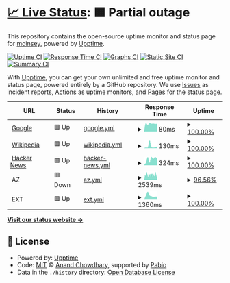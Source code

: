 # [📈 Live Status](https://mdinsey.github.io/upptime-trial): <!--live status--> **🟧 Partial outage**

This repository contains the open-source uptime monitor and status page for [mdinsey](https://mdinsey.github.io/upptime-trial), powered by [Upptime](https://github.com/upptime/upptime).

[![Uptime CI](https://github.com/mdinsey/upptime-trial/workflows/Uptime%20CI/badge.svg)](https://github.com/mdinsey/upptime-trial/actions?query=workflow%3A%22Uptime+CI%22)
[![Response Time CI](https://github.com/mdinsey/upptime-trial/workflows/Response%20Time%20CI/badge.svg)](https://github.com/mdinsey/upptime-trial/actions?query=workflow%3A%22Response+Time+CI%22)
[![Graphs CI](https://github.com/mdinsey/upptime-trial/workflows/Graphs%20CI/badge.svg)](https://github.com/mdinsey/upptime-trial/actions?query=workflow%3A%22Graphs+CI%22)
[![Static Site CI](https://github.com/mdinsey/upptime-trial/workflows/Static%20Site%20CI/badge.svg)](https://github.com/mdinsey/upptime-trial/actions?query=workflow%3A%22Static+Site+CI%22)
[![Summary CI](https://github.com/mdinsey/upptime-trial/workflows/Summary%20CI/badge.svg)](https://github.com/mdinsey/upptime-trial/actions?query=workflow%3A%22Summary+CI%22)

With [Upptime](https://upptime.js.org), you can get your own unlimited and free uptime monitor and status page, powered entirely by a GitHub repository. We use [Issues](https://github.com/mdinsey/upptime-trial/issues) as incident reports, [Actions](https://github.com/mdinsey/upptime-trial/actions) as uptime monitors, and [Pages](https://mdinsey.github.io/upptime-trial) for the status page.

<!--start: status pages-->
<!-- This summary is generated by Upptime (https://github.com/upptime/upptime) -->
<!-- Do not edit this manually, your changes will be overwritten -->
<!-- prettier-ignore -->
| URL | Status | History | Response Time | Uptime |
| --- | ------ | ------- | ------------- | ------ |
| <img alt="" src="https://icons.duckduckgo.com/ip3/www.google.com.ico" height="13"> [Google](https://www.google.com) | 🟩 Up | [google.yml](https://github.com/mdinsey/upptime-trial/commits/HEAD/history/google.yml) | <details><summary><img alt="Response time graph" src="./graphs/google/response-time-week.png" height="20"> 80ms</summary><br><a href="https://mdinsey.github.io/upptime-trial/history/google"><img alt="Response time 104" src="https://img.shields.io/endpoint?url=https%3A%2F%2Fraw.githubusercontent.com%2Fmdinsey%2Fupptime-trial%2FHEAD%2Fapi%2Fgoogle%2Fresponse-time.json"></a><br><a href="https://mdinsey.github.io/upptime-trial/history/google"><img alt="24-hour response time 79" src="https://img.shields.io/endpoint?url=https%3A%2F%2Fraw.githubusercontent.com%2Fmdinsey%2Fupptime-trial%2FHEAD%2Fapi%2Fgoogle%2Fresponse-time-day.json"></a><br><a href="https://mdinsey.github.io/upptime-trial/history/google"><img alt="7-day response time 80" src="https://img.shields.io/endpoint?url=https%3A%2F%2Fraw.githubusercontent.com%2Fmdinsey%2Fupptime-trial%2FHEAD%2Fapi%2Fgoogle%2Fresponse-time-week.json"></a><br><a href="https://mdinsey.github.io/upptime-trial/history/google"><img alt="30-day response time 90" src="https://img.shields.io/endpoint?url=https%3A%2F%2Fraw.githubusercontent.com%2Fmdinsey%2Fupptime-trial%2FHEAD%2Fapi%2Fgoogle%2Fresponse-time-month.json"></a><br><a href="https://mdinsey.github.io/upptime-trial/history/google"><img alt="1-year response time 103" src="https://img.shields.io/endpoint?url=https%3A%2F%2Fraw.githubusercontent.com%2Fmdinsey%2Fupptime-trial%2FHEAD%2Fapi%2Fgoogle%2Fresponse-time-year.json"></a></details> | <details><summary><a href="https://mdinsey.github.io/upptime-trial/history/google">100.00%</a></summary><a href="https://mdinsey.github.io/upptime-trial/history/google"><img alt="All-time uptime 100.00%" src="https://img.shields.io/endpoint?url=https%3A%2F%2Fraw.githubusercontent.com%2Fmdinsey%2Fupptime-trial%2FHEAD%2Fapi%2Fgoogle%2Fuptime.json"></a><br><a href="https://mdinsey.github.io/upptime-trial/history/google"><img alt="24-hour uptime 100.00%" src="https://img.shields.io/endpoint?url=https%3A%2F%2Fraw.githubusercontent.com%2Fmdinsey%2Fupptime-trial%2FHEAD%2Fapi%2Fgoogle%2Fuptime-day.json"></a><br><a href="https://mdinsey.github.io/upptime-trial/history/google"><img alt="7-day uptime 100.00%" src="https://img.shields.io/endpoint?url=https%3A%2F%2Fraw.githubusercontent.com%2Fmdinsey%2Fupptime-trial%2FHEAD%2Fapi%2Fgoogle%2Fuptime-week.json"></a><br><a href="https://mdinsey.github.io/upptime-trial/history/google"><img alt="30-day uptime 100.00%" src="https://img.shields.io/endpoint?url=https%3A%2F%2Fraw.githubusercontent.com%2Fmdinsey%2Fupptime-trial%2FHEAD%2Fapi%2Fgoogle%2Fuptime-month.json"></a><br><a href="https://mdinsey.github.io/upptime-trial/history/google"><img alt="1-year uptime 99.99%" src="https://img.shields.io/endpoint?url=https%3A%2F%2Fraw.githubusercontent.com%2Fmdinsey%2Fupptime-trial%2FHEAD%2Fapi%2Fgoogle%2Fuptime-year.json"></a></details>
| <img alt="" src="https://icons.duckduckgo.com/ip3/en.wikipedia.org.ico" height="13"> [Wikipedia](https://en.wikipedia.org) | 🟩 Up | [wikipedia.yml](https://github.com/mdinsey/upptime-trial/commits/HEAD/history/wikipedia.yml) | <details><summary><img alt="Response time graph" src="./graphs/wikipedia/response-time-week.png" height="20"> 130ms</summary><br><a href="https://mdinsey.github.io/upptime-trial/history/wikipedia"><img alt="Response time 195" src="https://img.shields.io/endpoint?url=https%3A%2F%2Fraw.githubusercontent.com%2Fmdinsey%2Fupptime-trial%2FHEAD%2Fapi%2Fwikipedia%2Fresponse-time.json"></a><br><a href="https://mdinsey.github.io/upptime-trial/history/wikipedia"><img alt="24-hour response time 109" src="https://img.shields.io/endpoint?url=https%3A%2F%2Fraw.githubusercontent.com%2Fmdinsey%2Fupptime-trial%2FHEAD%2Fapi%2Fwikipedia%2Fresponse-time-day.json"></a><br><a href="https://mdinsey.github.io/upptime-trial/history/wikipedia"><img alt="7-day response time 130" src="https://img.shields.io/endpoint?url=https%3A%2F%2Fraw.githubusercontent.com%2Fmdinsey%2Fupptime-trial%2FHEAD%2Fapi%2Fwikipedia%2Fresponse-time-week.json"></a><br><a href="https://mdinsey.github.io/upptime-trial/history/wikipedia"><img alt="30-day response time 173" src="https://img.shields.io/endpoint?url=https%3A%2F%2Fraw.githubusercontent.com%2Fmdinsey%2Fupptime-trial%2FHEAD%2Fapi%2Fwikipedia%2Fresponse-time-month.json"></a><br><a href="https://mdinsey.github.io/upptime-trial/history/wikipedia"><img alt="1-year response time 193" src="https://img.shields.io/endpoint?url=https%3A%2F%2Fraw.githubusercontent.com%2Fmdinsey%2Fupptime-trial%2FHEAD%2Fapi%2Fwikipedia%2Fresponse-time-year.json"></a></details> | <details><summary><a href="https://mdinsey.github.io/upptime-trial/history/wikipedia">100.00%</a></summary><a href="https://mdinsey.github.io/upptime-trial/history/wikipedia"><img alt="All-time uptime 100.00%" src="https://img.shields.io/endpoint?url=https%3A%2F%2Fraw.githubusercontent.com%2Fmdinsey%2Fupptime-trial%2FHEAD%2Fapi%2Fwikipedia%2Fuptime.json"></a><br><a href="https://mdinsey.github.io/upptime-trial/history/wikipedia"><img alt="24-hour uptime 100.00%" src="https://img.shields.io/endpoint?url=https%3A%2F%2Fraw.githubusercontent.com%2Fmdinsey%2Fupptime-trial%2FHEAD%2Fapi%2Fwikipedia%2Fuptime-day.json"></a><br><a href="https://mdinsey.github.io/upptime-trial/history/wikipedia"><img alt="7-day uptime 100.00%" src="https://img.shields.io/endpoint?url=https%3A%2F%2Fraw.githubusercontent.com%2Fmdinsey%2Fupptime-trial%2FHEAD%2Fapi%2Fwikipedia%2Fuptime-week.json"></a><br><a href="https://mdinsey.github.io/upptime-trial/history/wikipedia"><img alt="30-day uptime 100.00%" src="https://img.shields.io/endpoint?url=https%3A%2F%2Fraw.githubusercontent.com%2Fmdinsey%2Fupptime-trial%2FHEAD%2Fapi%2Fwikipedia%2Fuptime-month.json"></a><br><a href="https://mdinsey.github.io/upptime-trial/history/wikipedia"><img alt="1-year uptime 100.00%" src="https://img.shields.io/endpoint?url=https%3A%2F%2Fraw.githubusercontent.com%2Fmdinsey%2Fupptime-trial%2FHEAD%2Fapi%2Fwikipedia%2Fuptime-year.json"></a></details>
| <img alt="" src="https://icons.duckduckgo.com/ip3/news.ycombinator.com.ico" height="13"> [Hacker News](https://news.ycombinator.com) | 🟩 Up | [hacker-news.yml](https://github.com/mdinsey/upptime-trial/commits/HEAD/history/hacker-news.yml) | <details><summary><img alt="Response time graph" src="./graphs/hacker-news/response-time-week.png" height="20"> 324ms</summary><br><a href="https://mdinsey.github.io/upptime-trial/history/hacker-news"><img alt="Response time 339" src="https://img.shields.io/endpoint?url=https%3A%2F%2Fraw.githubusercontent.com%2Fmdinsey%2Fupptime-trial%2FHEAD%2Fapi%2Fhacker-news%2Fresponse-time.json"></a><br><a href="https://mdinsey.github.io/upptime-trial/history/hacker-news"><img alt="24-hour response time 367" src="https://img.shields.io/endpoint?url=https%3A%2F%2Fraw.githubusercontent.com%2Fmdinsey%2Fupptime-trial%2FHEAD%2Fapi%2Fhacker-news%2Fresponse-time-day.json"></a><br><a href="https://mdinsey.github.io/upptime-trial/history/hacker-news"><img alt="7-day response time 324" src="https://img.shields.io/endpoint?url=https%3A%2F%2Fraw.githubusercontent.com%2Fmdinsey%2Fupptime-trial%2FHEAD%2Fapi%2Fhacker-news%2Fresponse-time-week.json"></a><br><a href="https://mdinsey.github.io/upptime-trial/history/hacker-news"><img alt="30-day response time 336" src="https://img.shields.io/endpoint?url=https%3A%2F%2Fraw.githubusercontent.com%2Fmdinsey%2Fupptime-trial%2FHEAD%2Fapi%2Fhacker-news%2Fresponse-time-month.json"></a><br><a href="https://mdinsey.github.io/upptime-trial/history/hacker-news"><img alt="1-year response time 340" src="https://img.shields.io/endpoint?url=https%3A%2F%2Fraw.githubusercontent.com%2Fmdinsey%2Fupptime-trial%2FHEAD%2Fapi%2Fhacker-news%2Fresponse-time-year.json"></a></details> | <details><summary><a href="https://mdinsey.github.io/upptime-trial/history/hacker-news">100.00%</a></summary><a href="https://mdinsey.github.io/upptime-trial/history/hacker-news"><img alt="All-time uptime 100.00%" src="https://img.shields.io/endpoint?url=https%3A%2F%2Fraw.githubusercontent.com%2Fmdinsey%2Fupptime-trial%2FHEAD%2Fapi%2Fhacker-news%2Fuptime.json"></a><br><a href="https://mdinsey.github.io/upptime-trial/history/hacker-news"><img alt="24-hour uptime 100.00%" src="https://img.shields.io/endpoint?url=https%3A%2F%2Fraw.githubusercontent.com%2Fmdinsey%2Fupptime-trial%2FHEAD%2Fapi%2Fhacker-news%2Fuptime-day.json"></a><br><a href="https://mdinsey.github.io/upptime-trial/history/hacker-news"><img alt="7-day uptime 100.00%" src="https://img.shields.io/endpoint?url=https%3A%2F%2Fraw.githubusercontent.com%2Fmdinsey%2Fupptime-trial%2FHEAD%2Fapi%2Fhacker-news%2Fuptime-week.json"></a><br><a href="https://mdinsey.github.io/upptime-trial/history/hacker-news"><img alt="30-day uptime 100.00%" src="https://img.shields.io/endpoint?url=https%3A%2F%2Fraw.githubusercontent.com%2Fmdinsey%2Fupptime-trial%2FHEAD%2Fapi%2Fhacker-news%2Fuptime-month.json"></a><br><a href="https://mdinsey.github.io/upptime-trial/history/hacker-news"><img alt="1-year uptime 100.00%" src="https://img.shields.io/endpoint?url=https%3A%2F%2Fraw.githubusercontent.com%2Fmdinsey%2Fupptime-trial%2FHEAD%2Fapi%2Fhacker-news%2Fuptime-year.json"></a></details>
| <img alt="" src="https://icons.duckduckgo.com/ip3/null.ico" height="13"> AZ | 🟥 Down | [az.yml](https://github.com/mdinsey/upptime-trial/commits/HEAD/history/az.yml) | <details><summary><img alt="Response time graph" src="./graphs/az/response-time-week.png" height="20"> 2539ms</summary><br><a href="https://mdinsey.github.io/upptime-trial/history/az"><img alt="Response time 2405" src="https://img.shields.io/endpoint?url=https%3A%2F%2Fraw.githubusercontent.com%2Fmdinsey%2Fupptime-trial%2FHEAD%2Fapi%2Faz%2Fresponse-time.json"></a><br><a href="https://mdinsey.github.io/upptime-trial/history/az"><img alt="24-hour response time 2763" src="https://img.shields.io/endpoint?url=https%3A%2F%2Fraw.githubusercontent.com%2Fmdinsey%2Fupptime-trial%2FHEAD%2Fapi%2Faz%2Fresponse-time-day.json"></a><br><a href="https://mdinsey.github.io/upptime-trial/history/az"><img alt="7-day response time 2539" src="https://img.shields.io/endpoint?url=https%3A%2F%2Fraw.githubusercontent.com%2Fmdinsey%2Fupptime-trial%2FHEAD%2Fapi%2Faz%2Fresponse-time-week.json"></a><br><a href="https://mdinsey.github.io/upptime-trial/history/az"><img alt="30-day response time 2236" src="https://img.shields.io/endpoint?url=https%3A%2F%2Fraw.githubusercontent.com%2Fmdinsey%2Fupptime-trial%2FHEAD%2Fapi%2Faz%2Fresponse-time-month.json"></a><br><a href="https://mdinsey.github.io/upptime-trial/history/az"><img alt="1-year response time 2431" src="https://img.shields.io/endpoint?url=https%3A%2F%2Fraw.githubusercontent.com%2Fmdinsey%2Fupptime-trial%2FHEAD%2Fapi%2Faz%2Fresponse-time-year.json"></a></details> | <details><summary><a href="https://mdinsey.github.io/upptime-trial/history/az">96.56%</a></summary><a href="https://mdinsey.github.io/upptime-trial/history/az"><img alt="All-time uptime 99.24%" src="https://img.shields.io/endpoint?url=https%3A%2F%2Fraw.githubusercontent.com%2Fmdinsey%2Fupptime-trial%2FHEAD%2Fapi%2Faz%2Fuptime.json"></a><br><a href="https://mdinsey.github.io/upptime-trial/history/az"><img alt="24-hour uptime 92.28%" src="https://img.shields.io/endpoint?url=https%3A%2F%2Fraw.githubusercontent.com%2Fmdinsey%2Fupptime-trial%2FHEAD%2Fapi%2Faz%2Fuptime-day.json"></a><br><a href="https://mdinsey.github.io/upptime-trial/history/az"><img alt="7-day uptime 96.56%" src="https://img.shields.io/endpoint?url=https%3A%2F%2Fraw.githubusercontent.com%2Fmdinsey%2Fupptime-trial%2FHEAD%2Fapi%2Faz%2Fuptime-week.json"></a><br><a href="https://mdinsey.github.io/upptime-trial/history/az"><img alt="30-day uptime 97.85%" src="https://img.shields.io/endpoint?url=https%3A%2F%2Fraw.githubusercontent.com%2Fmdinsey%2Fupptime-trial%2FHEAD%2Fapi%2Faz%2Fuptime-month.json"></a><br><a href="https://mdinsey.github.io/upptime-trial/history/az"><img alt="1-year uptime 99.21%" src="https://img.shields.io/endpoint?url=https%3A%2F%2Fraw.githubusercontent.com%2Fmdinsey%2Fupptime-trial%2FHEAD%2Fapi%2Faz%2Fuptime-year.json"></a></details>
| <img alt="" src="https://icons.duckduckgo.com/ip3/null.ico" height="13"> EXT | 🟩 Up | [ext.yml](https://github.com/mdinsey/upptime-trial/commits/HEAD/history/ext.yml) | <details><summary><img alt="Response time graph" src="./graphs/ext/response-time-week.png" height="20"> 1360ms</summary><br><a href="https://mdinsey.github.io/upptime-trial/history/ext"><img alt="Response time 901" src="https://img.shields.io/endpoint?url=https%3A%2F%2Fraw.githubusercontent.com%2Fmdinsey%2Fupptime-trial%2FHEAD%2Fapi%2Fext%2Fresponse-time.json"></a><br><a href="https://mdinsey.github.io/upptime-trial/history/ext"><img alt="24-hour response time 1017" src="https://img.shields.io/endpoint?url=https%3A%2F%2Fraw.githubusercontent.com%2Fmdinsey%2Fupptime-trial%2FHEAD%2Fapi%2Fext%2Fresponse-time-day.json"></a><br><a href="https://mdinsey.github.io/upptime-trial/history/ext"><img alt="7-day response time 1360" src="https://img.shields.io/endpoint?url=https%3A%2F%2Fraw.githubusercontent.com%2Fmdinsey%2Fupptime-trial%2FHEAD%2Fapi%2Fext%2Fresponse-time-week.json"></a><br><a href="https://mdinsey.github.io/upptime-trial/history/ext"><img alt="30-day response time 1187" src="https://img.shields.io/endpoint?url=https%3A%2F%2Fraw.githubusercontent.com%2Fmdinsey%2Fupptime-trial%2FHEAD%2Fapi%2Fext%2Fresponse-time-month.json"></a><br><a href="https://mdinsey.github.io/upptime-trial/history/ext"><img alt="1-year response time 903" src="https://img.shields.io/endpoint?url=https%3A%2F%2Fraw.githubusercontent.com%2Fmdinsey%2Fupptime-trial%2FHEAD%2Fapi%2Fext%2Fresponse-time-year.json"></a></details> | <details><summary><a href="https://mdinsey.github.io/upptime-trial/history/ext">100.00%</a></summary><a href="https://mdinsey.github.io/upptime-trial/history/ext"><img alt="All-time uptime 99.93%" src="https://img.shields.io/endpoint?url=https%3A%2F%2Fraw.githubusercontent.com%2Fmdinsey%2Fupptime-trial%2FHEAD%2Fapi%2Fext%2Fuptime.json"></a><br><a href="https://mdinsey.github.io/upptime-trial/history/ext"><img alt="24-hour uptime 100.00%" src="https://img.shields.io/endpoint?url=https%3A%2F%2Fraw.githubusercontent.com%2Fmdinsey%2Fupptime-trial%2FHEAD%2Fapi%2Fext%2Fuptime-day.json"></a><br><a href="https://mdinsey.github.io/upptime-trial/history/ext"><img alt="7-day uptime 100.00%" src="https://img.shields.io/endpoint?url=https%3A%2F%2Fraw.githubusercontent.com%2Fmdinsey%2Fupptime-trial%2FHEAD%2Fapi%2Fext%2Fuptime-week.json"></a><br><a href="https://mdinsey.github.io/upptime-trial/history/ext"><img alt="30-day uptime 100.00%" src="https://img.shields.io/endpoint?url=https%3A%2F%2Fraw.githubusercontent.com%2Fmdinsey%2Fupptime-trial%2FHEAD%2Fapi%2Fext%2Fuptime-month.json"></a><br><a href="https://mdinsey.github.io/upptime-trial/history/ext"><img alt="1-year uptime 100.00%" src="https://img.shields.io/endpoint?url=https%3A%2F%2Fraw.githubusercontent.com%2Fmdinsey%2Fupptime-trial%2FHEAD%2Fapi%2Fext%2Fuptime-year.json"></a></details>

<!--end: status pages-->

[**Visit our status website →**](https://mdinsey.github.io/upptime-trial)

## 📄 License

- Powered by: [Upptime](https://github.com/upptime/upptime)
- Code: [MIT](./LICENSE) © [Anand Chowdhary](https://anandchowdhary.com), supported by [Pabio](https://pabio.com)
- Data in the `./history` directory: [Open Database License](https://opendatacommons.org/licenses/odbl/1-0/)
